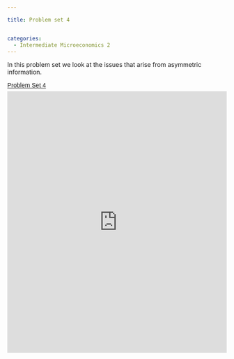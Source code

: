 ```yaml
---

title: Problem set 4


categories:
  - Intermediate Microeconomics 2
---
```

In this problem set we look at the issues that arise from asymmetric information.  

<p style=" margin: 12px auto 6px auto; font-family: Helvetica,Arial,Sans-serif; font-style: normal; font-variant: normal; font-weight: normal; font-size: 14px; line-height: normal; font-size-adjust: none; font-stretch: normal; -x-system-font: none; display: block;">   <a title="View Problem Set 4 on Scribd" href="https://www.scribd.com/doc/138360232/Problem-Set-4" style="text-decoration: underline;">Problem Set 4</a></p><iframe src="https://www.scribd.com/embeds/138360232/content?start_page=1&view_mode=scroll" data-auto-height="false" data-aspect-ratio="undefined" scrolling="no" width="100%" height="600" frameborder="0"></iframe>